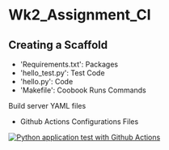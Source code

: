 # Wk2_Assignment_CI

## Creating a Scaffold 
* 'Requirements.txt': Packages
* 'hello_test.py': Test Code
* 'hello.py': Code 
* 'Makefile': Coobook Runs Commands 

Build server YAML files 

* Github Actions Configurations Files

[![Python application test with Github Actions](https://github.com/ore88/Wk2_Assignment_CI/actions/workflows/main.yml/badge.svg)](https://github.com/ore88/Wk2_Assignment_CI/actions/workflows/main.yml)
